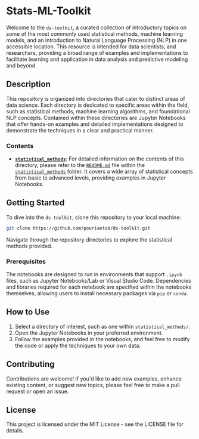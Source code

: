 # Stats-ML-Toolkit

Welcome to the `ds-toolkit`, a curated collection of introductory topics on some of the most commonly used statistical methods, machine learning models, and an introduction to Natural Language Processing (NLP) in one accessible location. This resource is intended for data scientists, and researchers, providing a broad range of examples and implementations to facilitate learning and application in data analysis and predictive modeling and beyond.

## Description

This repository is organized into directories that cater to distinct areas of data science. Each directory is dedicated to specific areas within the field, such as statistical methods, machine learning algorithms, and foundational NLP concepts. Contained within these directories are Jupyter Notebooks that offer hands-on examples and detailed implementations designed to demonstrate the techniques in a clear and practical manner.

### Contents

- [**`statistical_methods`**](./statistical_methods/): For detailed information on the contents of this directory, please refer to the [`README.md`](./statistical_methods/README.md) file within the [`statistical_methods`](./statistical_methods/) folder. It covers a wide array of statistical concepts from basic to advanced levels, providing examples in Jupyter Notebooks.

## Getting Started

To dive into the `ds-toolkit`, clone this repository to your local machine:

```bash
git clone https://github.com/pouriaetab/ds-toolkit.git
```

Navigate through the repository directories to explore the statistical methods provided.

### Prerequisites

The notebooks are designed to run in environments that support `.ipynb` files, such as Jupyter Notebooks/Lab or Visual Studio Code. Dependencies and libraries required for each notebook are specified within the notebooks themselves, allowing users to install necessary packages via `pip` or `conda`.

## How to Use

1. Select a directory of interest, such as one within `statistical_methods/`.
2. Open the Jupyter Notebooks in your preferred environment.
3. Follow the examples provided in the notebooks, and feel free to modify the code or apply the techniques to your own data.

## Contributing

Contributions are welcome! If you'd like to add new examples, enhance existing content, or suggest new topics, please feel free to make a pull request or open an issue.

## License

This project is licensed under the MIT License - see the LICENSE file for details.
